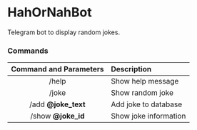 HahOrNahBot
===========
Telegram bot to display random jokes.


    
### Commands
| Command and Parameters | Description |
| :---:              |                   :--- |
| /help | Show help message |
| /joke | Show random joke |
| /add **@joke_text**  | Add joke to database |
| /show **@joke_id** | Show joke information |
